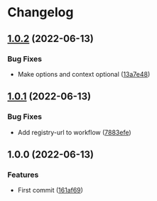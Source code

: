 # Changelog

## [1.0.2](https://github.com/cobraz/pino-cloud-logging/compare/v1.0.1...v1.0.2) (2022-06-13)


### Bug Fixes

* Make options and context optional ([13a7e48](https://github.com/cobraz/pino-cloud-logging/commit/13a7e4858c6073735cb253b0e0575188944950a6))

## [1.0.1](https://github.com/cobraz/pino-cloud-logging/compare/v1.0.0...v1.0.1) (2022-06-13)


### Bug Fixes

* Add registry-url to workflow ([7883efe](https://github.com/cobraz/pino-cloud-logging/commit/7883efe0d7d4a10ab09445e05eb67f083cec3934))

## 1.0.0 (2022-06-13)


### Features

* First commit ([161af69](https://github.com/cobraz/pino-cloud-logging/commit/161af6916b12732ef03ce0a86cc60597208f4fe2))
